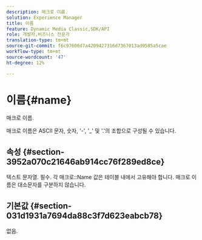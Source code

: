 ```yaml
---
description: 매크로 이름.
solution: Experience Manager
title: 이름
feature: Dynamic Media Classic,SDK/API
role: 개발자,비즈니스 전문가
translation-type: tm+mt
source-git-commit: f6c97606d7a4209427316d7367013ad9585a5cae
workflow-type: tm+mt
source-wordcount: '47'
ht-degree: 12%

---
```



# 이름{#name}

매크로 이름.

매크로 이름은 ASCII 문자, 숫자, &#39;-&#39;, &#39;_&#39; 및 &#39;.&#39;의 조합으로 구성될 수 있습니다.

## 속성 {#section-3952a070c21646ab914cc76f289ed8ce}

텍스트 문자열. 필수. 각 매크로::Name 값은 테이블 내에서 고유해야 합니다. 매크로 이름은 대소문자를 구분하지 않습니다.

## 기본값 {#section-031d1931a7694da88c3f7d623eabcb78}

없음.
